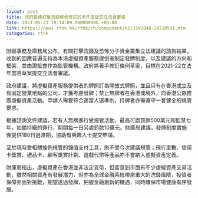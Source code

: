 ```yaml
---
layout: post
title: 政府目標打擊洗錢條例修訂於本年度提交立法會審議
date: 2021-05-21 19:14:09.000000000 +08:00
link: https://news.rthk.hk/rthk/ch/component/k2/1592048-20210521.htm
categories: rthk
---
```


財經事務及庫務局公布，有關打擊洗錢及恐怖分子資金籌集立法建議的諮詢結果，收到的回應普遍支持為本港虛擬資產服務提供者制定發牌制度，以及建議的方向和框架，並由證監會作為監管機構。政府將著手修訂條例草案，目標在2021-22立法年度將草案提交立法會審議。

政府建議，將虛擬資產服務提供者的牌照訂為開放式牌照，並且只有在香港成立及有固定營業地點的公司，才獲考慮發牌；禁止無牌者在香港或境外，向香港公眾推廣虛擬資產活動。申請人需要符合適當人選準則，持牌者亦需遵守一套健全的規管要求。

根據諮詢文件建議，若有人無牌進行受規管活動，最高可處罰款500萬元和監禁七年，如屬持續的罪行，期間每一日另處罰款10萬元。財庫局建議，發牌制度實施後提供180日過渡期，協助有興趣人士提交申請。

至於現時受相關條例規管的儲值支付工具，則不受今次建議規管；飛行里數、信用卡獎賞、禮品卡、顧客獎賞計劃、遊戲代幣等產品亦不會納入虛擬資產定義。

財庫局指出，虛擬資產在香港並非法定貨幣，但留意到市面有不少虛擬資產交易活動，雖然相關資產有發展潛力，但亦為全球金融系統帶來重大的洗錢風險，投資者保障亦面對挑戰，期望透過發牌，把握金融創新的機遇，同時確保市場健康有序發展。
